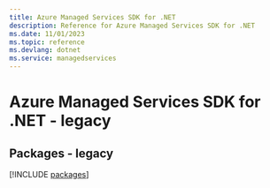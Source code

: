 ```yaml
---
title: Azure Managed Services SDK for .NET
description: Reference for Azure Managed Services SDK for .NET
ms.date: 11/01/2023
ms.topic: reference
ms.devlang: dotnet
ms.service: managedservices
---
```

# Azure Managed Services SDK for .NET - legacy
## Packages - legacy
[!INCLUDE [packages](managed-services-index.md)]